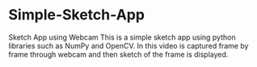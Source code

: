 # Simple-Sketch-App
Sketch App using Webcam
This is a simple sketch app using python libraries such as NumPy and OpenCV. In this video is captured frame by frame through webcam and then sketch of the frame is displayed. 
